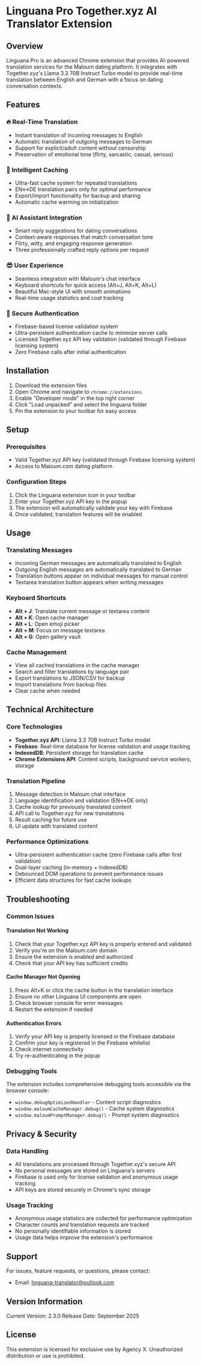 # Linguana Pro Together.xyz AI Translator Extension

## Overview
Linguana Pro is an advanced Chrome extension that provides AI-powered translation services for the Maloum dating platform. It integrates with Together.xyz's Llama 3.3 70B Instruct Turbo model to provide real-time translation between English and German with a focus on dating conversation contexts.

## Features

### 🔥 Real-Time Translation
- Instant translation of incoming messages to English
- Automatic translation of outgoing messages to German
- Support for explicit/adult content without censorship
- Preservation of emotional tone (flirty, sarcastic, casual, serious)

### 💾 Intelligent Caching
- Ultra-fast cache system for repeated translations
- EN↔DE translation pairs only for optimal performance
- Export/import functionality for backup and sharing
- Automatic cache warming on initialization

### 🤖 AI Assistant Integration
- Smart reply suggestions for dating conversations
- Context-aware responses that match conversation tone
- Flirty, witty, and engaging response generation
- Three professionally crafted reply options per request

### 😎 User Experience
- Seamless integration with Maloum's chat interface
- Keyboard shortcuts for quick access (Alt+J, Alt+K, Alt+L)
- Beautiful Mac-style UI with smooth animations
- Real-time usage statistics and cost tracking

### 🔐 Secure Authentication
- Firebase-based license validation system
- Ultra-persistent authentication cache to minimize server calls
- Licensed Together.xyz API key validation (validated through Firebase licensing system)
- Zero Firebase calls after initial authentication

## Installation

1. Download the extension files
2. Open Chrome and navigate to `chrome://extensions`
3. Enable "Developer mode" in the top right corner
4. Click "Load unpacked" and select the linguana folder
5. Pin the extension to your toolbar for easy access

## Setup

### Prerequisites
- Valid Together.xyz API key (validated through Firebase licensing system)
- Access to Maloum.com dating platform

### Configuration Steps
1. Click the Linguana extension icon in your toolbar
2. Enter your Together.xyz API key in the popup
3. The extension will automatically validate your key with Firebase
4. Once validated, translation features will be enabled

## Usage

### Translating Messages
- Incoming German messages are automatically translated to English
- Outgoing English messages are automatically translated to German
- Translation buttons appear on individual messages for manual control
- Textarea translation button appears when writing messages

### Keyboard Shortcuts
- **Alt + J**: Translate current message or textarea content
- **Alt + K**: Open cache manager
- **Alt + L**: Open emoji picker
- **Alt + M**: Focus on message textarea
- **Alt + G**: Open gallery vault

### Cache Management
- View all cached translations in the cache manager
- Search and filter translations by language pair
- Export translations to JSON/CSV for backup
- Import translations from backup files
- Clear cache when needed

## Technical Architecture

### Core Technologies
- **Together.xyz API**: Llama 3.3 70B Instruct Turbo model
- **Firebase**: Real-time database for license validation and usage tracking
- **IndexedDB**: Persistent storage for translation cache
- **Chrome Extensions API**: Content scripts, background service workers, storage

### Translation Pipeline
1. Message detection in Maloum chat interface
2. Language identification and validation (EN↔DE only)
3. Cache lookup for previously translated content
4. API call to Together.xyz for new translations
5. Result caching for future use
6. UI update with translated content

### Performance Optimizations
- Ultra-persistent authentication cache (zero Firebase calls after first validation)
- Dual-layer caching (in-memory + IndexedDB)
- Debounced DOM operations to prevent performance issues
- Efficient data structures for fast cache lookups

## Troubleshooting

### Common Issues

#### Translation Not Working
1. Check that your Together.xyz API key is properly entered and validated
2. Verify you're on the Maloum.com domain
3. Ensure the extension is enabled and authorized
4. Check that your API key has sufficient credits

#### Cache Manager Not Opening
1. Press Alt+K or click the cache button in the translation interface
2. Ensure no other Linguana UI components are open
3. Check browser console for error messages
4. Restart the extension if needed

#### Authentication Errors
1. Verify your API key is properly licensed in the Firebase database
2. Confirm your key is registered in the Firebase whitelist
3. Check internet connectivity
4. Try re-authenticating in the popup

### Debugging Tools
The extension includes comprehensive debugging tools accessible via the browser console:
- `window.debugOptimizedHandler` - Content script diagnostics
- `window.maloumCacheManager.debug()` - Cache system diagnostics
- `window.maloumPromptManager.debug()` - Prompt system diagnostics

## Privacy & Security

### Data Handling
- All translations are processed through Together.xyz's secure API
- No personal messages are stored on Linguana's servers
- Firebase is used only for license validation and anonymous usage tracking
- API keys are stored securely in Chrome's sync storage

### Usage Tracking
- Anonymous usage statistics are collected for performance optimization
- Character counts and translation requests are tracked
- No personally identifiable information is stored
- Usage data helps improve the extension's performance

## Support

For issues, feature requests, or questions, please contact:
- Email: linguana-translator@outlook.com

## Version Information
Current Version: 2.3.0
Release Date: September 2025

## License
This extension is licensed for exclusive use by Agency X. Unauthorized distribution or use is prohibited.